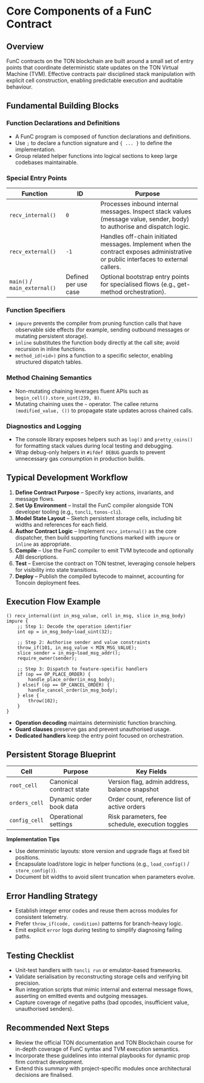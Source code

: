 # Core Components of a FunC Contract

## Overview
FunC contracts on the TON blockchain are built around a small set of entry points that coordinate deterministic state updates on the TON Virtual Machine (TVM). Effective contracts pair disciplined stack manipulation with explicit cell construction, enabling predictable execution and auditable behaviour.

## Fundamental Building Blocks

### Function Declarations and Definitions
- A FunC program is composed of function declarations and definitions.
- Use `;` to declare a function signature and `{ ... }` to define the implementation.
- Group related helper functions into logical sections to keep large codebases maintainable.

### Special Entry Points
| Function | ID  | Purpose |
| --- | --- | --- |
| `recv_internal()` | `0` | Processes inbound internal messages. Inspect stack values (message value, sender, body) to authorise and dispatch logic. |
| `recv_external()` | `-1` | Handles off-chain initiated messages. Implement when the contract exposes administrative or public interfaces to external callers. |
| `main()` / `main_external()` | Defined per use case | Optional bootstrap entry points for specialised flows (e.g., get-method orchestration). |

### Function Specifiers
- `impure` prevents the compiler from pruning function calls that have observable side effects (for example, sending outbound messages or mutating persistent storage).
- `inline` substitutes the function body directly at the call site; avoid recursion in inline functions.
- `method_id(<id>)` pins a function to a specific selector, enabling structured dispatch tables.

### Method Chaining Semantics
- Non-mutating chaining leverages fluent APIs such as `begin_cell().store_uint(239, 8)`.
- Mutating chaining uses the `~` operator. The callee returns `(modified_value, ())` to propagate state updates across chained calls.

### Diagnostics and Logging
- The console library exposes helpers such as `log()` and `pretty_coins()` for formatting stack values during local testing and debugging.
- Wrap debug-only helpers in `#ifdef DEBUG` guards to prevent unnecessary gas consumption in production builds.

## Typical Development Workflow
1. **Define Contract Purpose** – Specify key actions, invariants, and message flows.
2. **Set Up Environment** – Install the FunC compiler alongside TON developer tooling (e.g., `toncli`, `tonos-cli`).
3. **Model State Layout** – Sketch persistent storage cells, including bit widths and references for each field.
4. **Author Contract Logic** – Implement `recv_internal()` as the core dispatcher, then build supporting functions marked with `impure` or `inline` as appropriate.
5. **Compile** – Use the FunC compiler to emit TVM bytecode and optionally ABI descriptions.
6. **Test** – Exercise the contract on TON testnet, leveraging console helpers for visibility into state transitions.
7. **Deploy** – Publish the compiled bytecode to mainnet, accounting for Toncoin deployment fees.

## Execution Flow Example
```func
() recv_internal(int in_msg_value, cell in_msg, slice in_msg_body) impure {
    ;; Step 1: Decode the operation identifier
    int op = in_msg_body~load_uint(32);

    ;; Step 2: Authorise sender and value constraints
    throw_if(101, in_msg_value < MIN_MSG_VALUE);
    slice sender = in_msg~load_msg_addr();
    require_owner(sender);

    ;; Step 3: Dispatch to feature-specific handlers
    if (op == OP_PLACE_ORDER) {
        handle_place_order(in_msg_body);
    } elseif (op == OP_CANCEL_ORDER) {
        handle_cancel_order(in_msg_body);
    } else {
        throw(102);
    }
}
```
- **Operation decoding** maintains deterministic function branching.
- **Guard clauses** preserve gas and prevent unauthorised usage.
- **Dedicated handlers** keep the entry point focused on orchestration.

## Persistent Storage Blueprint
| Cell | Purpose | Key Fields |
| --- | --- | --- |
| `root_cell` | Canonical contract state | Version flag, admin address, balance snapshot |
| `orders_cell` | Dynamic order book data | Order count, reference list of active orders |
| `config_cell` | Operational settings | Risk parameters, fee schedule, execution toggles |

**Implementation Tips**
- Use deterministic layouts: store version and upgrade flags at fixed bit positions.
- Encapsulate load/store logic in helper functions (e.g., `load_config()` / `store_config()`).
- Document bit widths to avoid silent truncation when parameters evolve.

## Error Handling Strategy
- Establish integer error codes and reuse them across modules for consistent telemetry.
- Prefer `throw_if(code, condition)` patterns for branch-heavy logic.
- Emit explicit `error` logs during testing to simplify diagnosing failing paths.

## Testing Checklist
- Unit-test handlers with `toncli run` or emulator-based frameworks.
- Validate serialisation by reconstructing storage cells and verifying bit precision.
- Run integration scripts that mimic internal and external message flows, asserting on emitted events and outgoing messages.
- Capture coverage of negative paths (bad opcodes, insufficient value, unauthorised senders).

## Recommended Next Steps
- Review the official TON documentation and TON Blockchain course for in-depth coverage of FunC syntax and TVM execution semantics.
- Incorporate these guidelines into internal playbooks for dynamic prop firm contract development.
- Extend this summary with project-specific modules once architectural decisions are finalised.

